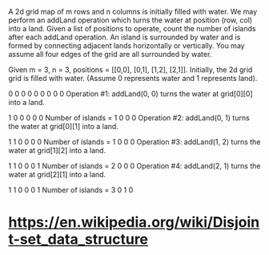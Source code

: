 A 2d grid map of m rows and n columns is initially filled with water.
We may perform an addLand operation which turns the water at position
(row, col) into a land. Given a list of positions to operate,
count the number of islands after each addLand operation.
An island is surrounded by water and is formed by connecting adjacent
lands horizontally or vertically.
You may assume all four edges of the grid are all surrounded by water.

Given m = 3, n = 3, positions = [[0,0], [0,1], [1,2], [2,1]].
Initially, the 2d grid grid is filled with water.
(Assume 0 represents water and 1 represents land).

0 0 0
0 0 0
0 0 0
Operation #1: addLand(0, 0) turns the water at grid[0][0] into a land.

1 0 0
0 0 0   Number of islands = 1
0 0 0
Operation #2: addLand(0, 1) turns the water at grid[0][1] into a land.

1 1 0
0 0 0   Number of islands = 1
0 0 0
Operation #3: addLand(1, 2) turns the water at grid[1][2] into a land.

1 1 0
0 0 1   Number of islands = 2
0 0 0
Operation #4: addLand(2, 1) turns the water at grid[2][1] into a land.

1 1 0
0 0 1   Number of islands = 3
0 1 0

# https://en.wikipedia.org/wiki/Disjoint-set_data_structure
